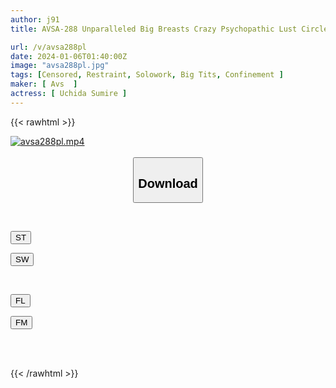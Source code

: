 ```yaml
---
author: j91
title: AVSA-288 Unparalleled Big Breasts Crazy Psychopathic Lust Circle Sumire Uchida

url: /v/avsa288pl
date: 2024-01-06T01:40:00Z
image: "avsa288pl.jpg"
tags: [Censored, Restraint, Solowork, Big Tits, Confinement	]
maker: [ Avs  ]
actress: [ Uchida Sumire ]
---
```



{{< rawhtml >}}

<div class="video" data-videoid="OJ7r2BvKK2sZpP9">
    <a href="javascript:;">
        <img src="/v/avsa288pl/avsa288pl.jpg" width="WIDTH" height="HEIGHT" alt="avsa288pl.mp4" loading="lazy">
    </a>
</div>

<script type="text/javascript" src="https://j91.asia/asset/on-demand-st.js"></script>

<br>
  <link rel="stylesheet" href="https://j91.asia/asset/bs5.css">
  
  <center>
  <button class="btn btn-primary" type="button" data-bs-toggle="collapse" data-bs-target=".multi-collapse" aria-expanded="false" aria-controls="multiCollapseExample1 multiCollapseExample2"><h2>Download</h2></button></center>
</p>
<div class="row">
  <div class="col">
    <div class="collapse multi-collapse" id="multiCollapseExample1">
      <div class="card card-body">
	      	      <br>
<div class="buttons">  
<p><a href="https://streamtape.to/v/OJ7r2BvKK2sZpP9" target="_blank"><button class="btn-hover color-3"><i class="fa fa-download"></i> ST</button></a></p>
<p><a href="https://flaswish.com/1lek3c6pyys7" target="_blank"><button class="btn-hover color-2"><i class="fa fa-download"></i> SW</button></a></p></div>
    </div>
  </div>
</div>
  <div class="col">
    <div class="collapse multi-collapse" id="multiCollapseExample2">
      <div class="card card-body">
	      <br>
<div class="buttons">
<p><a href="javascript:;" target="_blank"><button class="btn-hover color-9"><i class="fa fa-download"></i> FL</button></a></p>
<p><a href="javascript:;" target="_blank"><button class="btn-hover color-8"><i class="fa fa-download"></i> FM</button></a></p></div>
<br><br>
      </div>
    </div>
  </div>
</div>

{{< /rawhtml >}}